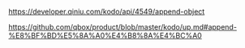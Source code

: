 https://developer.qiniu.com/kodo/api/4549/append-object

https://github.com/qbox/product/blob/master/kodo/up.md#append-%E8%BF%BD%E5%8A%A0%E4%B8%8A%E4%BC%A0
